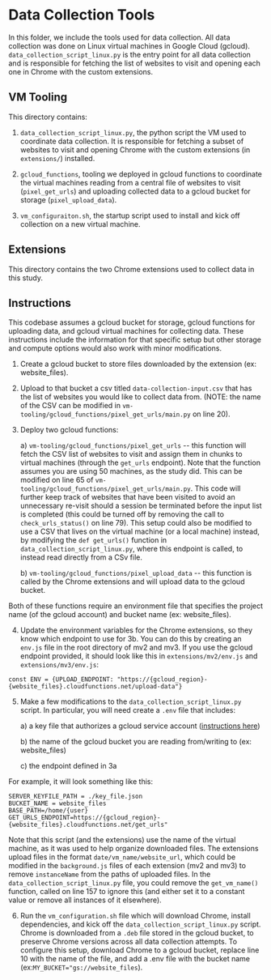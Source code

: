 # Data Collection Tools
In this folder, we include the tools used for data collection. All data collection was done on Linux virtual machines in Google Cloud (gcloud). `data_collection_script_linux.py` is the entry point for all data collection and is responsible for fetching the list of websites to visit and opening each one in Chrome with the custom extensions.

## VM Tooling
This directory contains:

1) `data_collection_script_linux.py`, the python script the VM used to coordinate data collection. It is responsible for fetching a subset of websites to visit and opening Chrome with the custom extensions (in `extensions/`) installed.

2) `gcloud_functions`, tooling we deployed in gcloud functions to coordinate the virtual machines reading from a central file of websites to visit (`pixel_get_urls`) and uploading collected data to a gcloud bucket for storage (`pixel_upload_data`).

3) `vm_configuraiton.sh`, the startup script used to install and kick off collection on a new virtual machine.

## Extensions
This directory contains the two Chrome extensions used to collect data in this study. 

## Instructions
This codebase assumes a gcloud bucket for storage, gcloud functions for uploading data, and gcloud virtual machines for collecting data. These instructions include the information for that specific setup but other storage and compute options would also work with minor modifications.

1) Create a gcloud bucket to store files downloaded by the extension (ex: website_files).

2) Upload to that bucket a csv titled `data-collection-input.csv` that has the list of websites you would like to collect data from. (NOTE: the name of the CSV can be modified in `vm-tooling/gcloud_functions/pixel_get_urls/main.py` on line 20).
3) Deploy two gcloud functions:

    a) `vm-tooling/gcloud_functions/pixel_get_urls` -- this function will fetch the CSV list of websites to visit and assign them in chunks to virtual machines (through the `get_urls` endpoint). Note that the function assumes you are using 50 machines, as the study did. This can be modified on line 65 of `vm-tooling/gcloud_functions/pixel_get_urls/main.py`. This code will further keep track of websites that have been visited to avoid an unnecessary re-visit should a session be terminated before the input list is completed (this could be turned off by removing the call to `check_urls_status()` on line 79). This setup could also be modified to use a CSV that lives on the virtual machine (or a local machine) instead, by modifying the `def get_urls()` function in `data_collection_script_linux.py`, where this endpoint is called, to instead read directly from a CSv file.

    b) `vm-tooling/gcloud_functions/pixel_upload_data` -- this function is called by the Chrome extensions and will upload data to the gcloud bucket. 

Both of these functions require an environment file that specifies the project name (of the gcloud account) and bucket name (ex: website_files).

4) Update the environment variables for the Chrome extensions, so they know which endpoint to use for 3b.
You can do this by creating an `env.js` file in the root directory of mv2 and mv3. If you use the gcloud endpoint provided, it should look like this in `extensions/mv2/env.js` and `extensions/mv3/env.js`:
```
const ENV = {UPLOAD_ENDPOINT: "https://{gcloud_region}-{website_files}.cloudfunctions.net/upload-data"}
```

5) Make a few modifications to the `data_collection_script_linux.py` script. In particular, you will need create a `.env` file that includes:

    a) a key file that authorizes a gcloud service account ([instructions here](https://cloud.google.com/iam/docs/keys-create-delete#gcloud))

    b) the name of the gcloud bucket you are reading from/writing to (ex: website_files)

    c) the endpoint defined in 3a
    
For example, it will look something like this:
```
SERVER_KEYFILE_PATH = ./key_file.json
BUCKET_NAME = website_files
BASE_PATH=/home/{user}
GET_URLS_ENDPOINT=https://{gcloud_region}-{website_files}.cloudfunctions.net/get_urls"
```

Note that this script (and the extensions) use the name of the virtual machine, as it was used to help organize downloaded files. The extensions upload files in the format `date/vm_name/website_url`, which could be modified in the `background.js` files of each extension (mv2 and mv3) to remove `instanceName` from the paths of uploaded files. In the `data_collection_script_linux.py` file, you could remove the `get_vm_name()` function, called on line 157 to ignore this (and either set it to a constant value or remove all instances of it elsewhere).

6) Run the `vm_configuration.sh` file which will download Chrome, install dependencies, and kick off the `data_collection_script_linux.py` script. Chrome is downloaded from a `.deb` file stored in the gcloud bucket, to preserve Chrome versions across all data collection attempts. To configure this setup, download Chrome to a gcloud bucket, replace line 10 with the name of the file, and add a .env file with the bucket name (ex:```MY_BUCKET="gs://website_files```).
